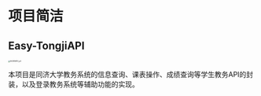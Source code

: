 # 项目简洁

## Easy-TongjiAPI

<img src="https://blogsources-1305284863.file.myqcloud.com/images/94385810_p0.jpg" alt="94385810_p0" style="zoom: 25%;" />



本项目是同济大学教务系统的信息查询、课表操作、成绩查询等学生教务API的封装，以及登录教务系统等辅助功能的实现。



